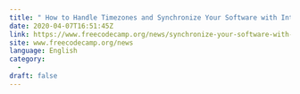 ```yaml
---
title: " How to Handle Timezones and Synchronize Your Software with International Customers "
date: 2020-04-07T16:51:45Z
link: https://www.freecodecamp.org/news/synchronize-your-software-with-international-customers/?utm_medium=RSS&utm_source=news.12bit.vn
site: www.freecodecamp.org/news
language: English
category:
  -   
draft: false
---
```

